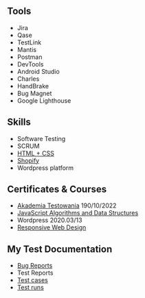 ## Tools
- Jira
- Qase
- TestLink
- Mantis
- Postman
- DevTools
- Android Studio
- Charles
- HandBrake
- Bug Magnet
- Google Lighthouse

## Skills
- Software Testing
- SCRUM
- [HTML + CSS](https://codepen.io/rgskowronski/pen/gKWxvE)
- [Shopify](https://pilestone.pl/)
- Wordpress platform


## Certificates & Courses
- [Akademia Testowania](https://testuj.pl/karta-szkolenia/kurs-it-online-akademia-testowania-dzienna) 190/10/2022
- [JavaScript Algorithms and Data Structures](https://www.freecodecamp.org/certification/rafalskowronskipl/javascript-algorithms-and-data-structures)
- Wordpress 2020.03/13
- [Responsive Web Design](https://www.freecodecamp.org/certification/rafalskowronskipl/responsive-web-design)


## My Test Documentation 
- [Bug Reports](https://jira.external-share.com/issue/48573/rafal_skowronski_board_share)
- Test Reports
- [Test cases](https://github.com/rafalskowronskipl/My-Software-Tester-Portfolio/issues/1)
- [Test runs](https://app.qase.io/public/report/30faf04cb8bde41c7d2d706d9b91d083cc0e178c)
